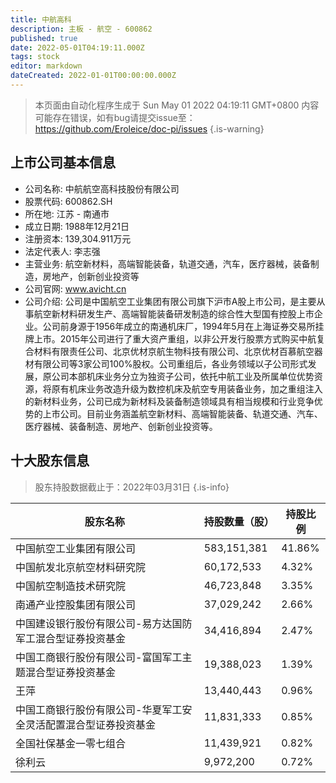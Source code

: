 ```yaml
---
title: 中航高科
description: 主板 - 航空 - 600862
published: true
date: 2022-05-01T04:19:11.000Z
tags: stock
editor: markdown
dateCreated: 2022-01-01T00:00:00.000Z
---
```


> 本页面由自动化程序生成于 Sun May 01 2022 04:19:11 GMT+0800
> 内容可能存在错误，如有bug请提交issue至：https://github.com/Eroleice/doc-pi/issues
{.is-warning}

## 上市公司基本信息
- 公司名称: 中航航空高科技股份有限公司
- 股票代码: 600862.SH
- 所在地: 江苏 - 南通市
- 成立日期: 1988年12月21日
- 注册资本: 139,304.911万元
- 法定代表人: 李志强
- 主营业务: 航空新材料，高端智能装备，轨道交通，汽车，医疗器械，装备制造，房地产，创新创业投资等
- 公司官网: www.avicht.cn
- 公司介绍: 公司是中国航空工业集团有限公司旗下沪市A股上市公司，是主要从事航空新材料研发生产、高端智能装备研发制造的综合性大型国有控股上市企业。公司前身源于1956年成立的南通机床厂，1994年5月在上海证券交易所挂牌上市。2015年公司进行了重大资产重组，以非公开发行股票方式购买中航复合材料有限责任公司、北京优材京航生物科技有限公司、北京优材百慕航空器材有限公司等3家公司100%股权。公司重组后，各业务领域以子公司形式发展，原公司本部机床业务分立为独资子公司，依托中航工业及所属单位优势资源，将原有机床业务改造升级为数控机床及航空专用装备业务，加之重组注入的新材料业务，公司已成为新材料及装备制造领域具有相当规模和行业竞争优势的上市公司。目前业务涵盖航空新材料、高端智能装备、轨道交通、汽车、医疗器械、装备制造、房地产、创新创业投资等。


## 十大股东信息
> 股东持股数据截止于：2022年03月31日
{.is-info}

| 股东名称 | 持股数量（股） | 持股比例 |
| --- | --- | --- |
| 中国航空工业集团有限公司 | 583,151,381 | 41.86% |
| 中国航发北京航空材料研究院 | 60,172,533 | 4.32% |
| 中国航空制造技术研究院 | 46,723,848 | 3.35% |
| 南通产业控股集团有限公司 | 37,029,242 | 2.66% |
| 中国建设银行股份有限公司-易方达国防军工混合型证券投资基金 | 34,416,894 | 2.47% |
| 中国工商银行股份有限公司-富国军工主题混合型证券投资基金 | 19,388,023 | 1.39% |
| 王萍 | 13,440,443 | 0.96% |
| 中国工商银行股份有限公司-华夏军工安全灵活配置混合型证券投资基金 | 11,831,333 | 0.85% |
| 全国社保基金一零七组合 | 11,439,921 | 0.82% |
| 徐利云 | 9,972,200 | 0.72% |




